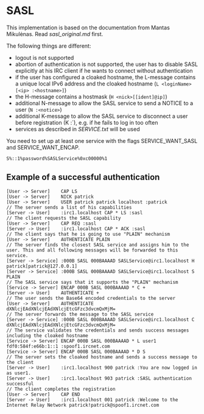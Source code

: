 # SASL
This implementation is based on the documentation from Mantas Mikulėnas. Read *sasl_original.md* first.

The following things are different:
* logout is not supported
* abortion of authentication is not supported, the user has to disable SASL explicitly at his IRC client if he wants to connect without authentication
* if the user has configured a cloaked hostname, the L-message contains a unique local IPv6 address and the cloaked hostname (`L <loginName> [<ip> :<hostname>]`)
* the H-message contains a hostmask (`H <nick>[[ident]@ip]`)
* additional N-message to allow the SASL service to send a NOTICE to a user (`N :<notice>`)
* additional K-message to allow the SASL service to disconnect a user before registration (K :<reason>`), e.g. if he fails to log in too often
* services as described in *SERVICE.txt* will be used

You need to set up at least one service with the flags SERVICE_WANT_SASL and SERVICE_WANT_ENCAP.

    S%::1%password%SASLService%0xc00000%1

## Example of a successful authentication


    [User -> Server]    CAP LS
    [User -> Server]    NICK patrick
    [User -> Server]    USER patrick patrick localhost :patrick
    // The server sends a list of his capabilities
    [Server -> User]    :irc1.localhost CAP * LS :sasl
    // The client requests the SASL capability
    [User -> Server]    CAP REQ :sasl
    [Server -> User]    :irc1.localhost CAP * ACK :sasl
    // The client says that he is going to use "PLAIN" mechanism
    [User -> Server]    AUTHENTICATE PLAIN
    // The server finds the closest SASL service and assigns him to the user. This and all following messages will be forwarded to this service.
    [Server -> Service] :000B SASL 000BAAAAD SASLService@irc1.localhost H patrick[patrick@127.0.0.1]
    [Server -> Service] :000B SASL 000BAAAAD SASLService@irc1.localhost S PLAIN
    // The SASL service says that it supports the "PLAIN" mechanism
    [Service -> Server] ENCAP 000B SASL 000BAAAAD * C +
    [Server -> User]    AUTHENTICATE +
    // The user sends the Base64 encoded credentials to the server
    [User -> Server]    AUTHENTICATE dXNlcjEAdXNlcjEAdXNlcjEtcGFzc3dvcmQxMjM=
    // The server forwards the message to the SASL service
    [Server -> Service] :000B SASL 000BAAAAD SASLService@irc1.localhost C dXNlcjEAdXNlcjEAdXNlcjEtcGFzc3dvcmQxMjM=
    // The service validates the credentials and sends success messages including the cloaked hostname
    [Service -> Server] ENCAP 000B SASL 000BAAAAD * L user1 fdf0:584f:e66b:1::1 :spoof1.ircnet.com
    [Service -> Server] ENCAP 000B SASL 000BAAAAD * D S
    // The server sets the cloaked hostname and sends a success message to the client
    [Server -> User]    :irc1.localhost 900 patrick :You are now logged in as user1.
    [Server -> User]    :irc1.localhost 903 patrick :SASL authentication successful
    // The client completes the registration
    [User -> Server]    CAP END
    [Server -> User]    :irc1.localhost 001 patrick :Welcome to the Internet Relay Network patrick!patrick@spoof1.ircnet.com
